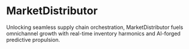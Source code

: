 # MarketDistributor
Unlocking seamless supply chain orchestration, MarketDistributor fuels omnichannel growth with real-time inventory harmonics and AI-forged predictive propulsion.
